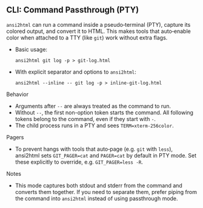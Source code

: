 ## CLI: Command Passthrough (PTY)

`ansi2html` can run a command inside a pseudo‑terminal (PTY), capture its colored
output, and convert it to HTML. This makes tools that auto‑enable color when
attached to a TTY (like `git`) work without extra flags.

- Basic usage:

  ```shell
  ansi2html git log -p > git-log.html
  ```

- With explicit separator and options to `ansi2html`:

  ```shell
  ansi2html --inline -- git log -p > inline-git-log.html
  ```

Behavior
- Arguments after `--` are always treated as the command to run.
- Without `--`, the first non-option token starts the command. All following
  tokens belong to the command, even if they start with `-`.
- The child process runs in a PTY and sees `TERM=xterm-256color`.

Pagers
- To prevent hangs with tools that auto‑page (e.g. `git` with `less`), ansi2html
  sets `GIT_PAGER=cat` and `PAGER=cat` by default in PTY mode. Set these
  explicitly to override, e.g. `GIT_PAGER=less -R`.

Notes
- This mode captures both stdout and stderr from the command and converts them
  together. If you need to separate them, prefer piping from the command into
  `ansi2html` instead of using passthrough mode.
